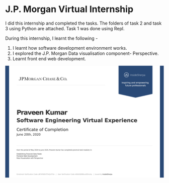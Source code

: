 # J.P. Morgan Virtual Internship

I did this internship and completed the tasks. The folders of task 2 and task 3 using Python are attached. Task 1 was done using Repl. 

During this internship, I learnt the following - 

1. I learnt how software development environment works. 
2. I explored the J.P. Morgan Data visualisation component- Perspective.
3. Learnt front end web development. 

![Alt text](jpmorgan.png?raw=true "Certificate")
